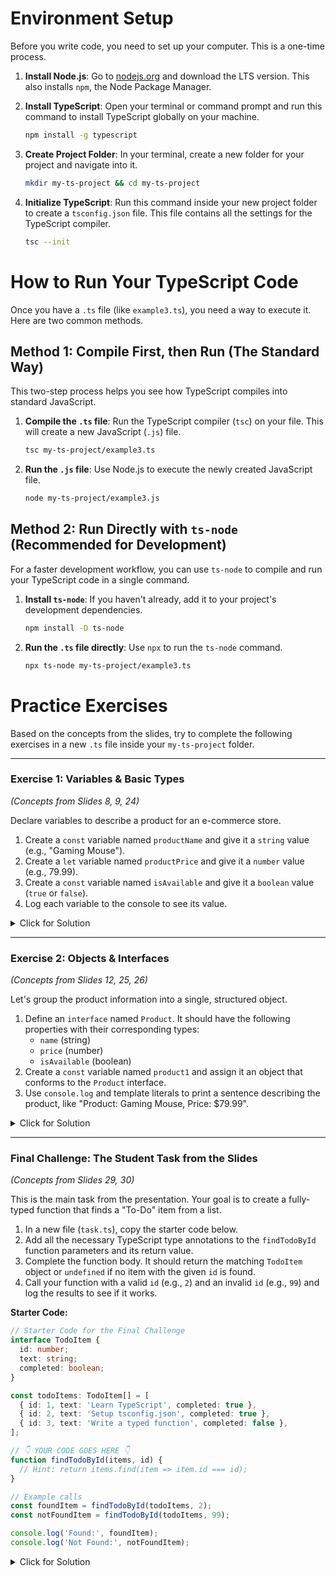 # Environment Setup

Before you write code, you need to set up your computer. This is a one-time process.

1.  **Install Node.js**: Go to [nodejs.org](https://nodejs.org) and download the LTS version. This also installs `npm`, the Node Package Manager.

2.  **Install TypeScript**: Open your terminal or command prompt and run this command to install TypeScript globally on your machine.
    ```bash
    npm install -g typescript
    ```

3.  **Create Project Folder**: In your terminal, create a new folder for your project and navigate into it.
    ```bash
    mkdir my-ts-project && cd my-ts-project
    ```

4.  **Initialize TypeScript**: Run this command inside your new project folder to create a `tsconfig.json` file. This file contains all the settings for the TypeScript compiler.
    ```bash
    tsc --init
    ```

# How to Run Your TypeScript Code

Once you have a `.ts` file (like `example3.ts`), you need a way to execute it. Here are two common methods.

## Method 1: Compile First, then Run (The Standard Way)

This two-step process helps you see how TypeScript compiles into standard JavaScript.

1.  **Compile the `.ts` file**: Run the TypeScript compiler (`tsc`) on your file. This will create a new JavaScript (`.js`) file.
    ```bash
    tsc my-ts-project/example3.ts
    ```
2.  **Run the `.js` file**: Use Node.js to execute the newly created JavaScript file.
    ```bash
    node my-ts-project/example3.js
    ```

## Method 2: Run Directly with `ts-node` (Recommended for Development)

For a faster development workflow, you can use `ts-node` to compile and run your TypeScript code in a single command.

1.  **Install `ts-node`**: If you haven't already, add it to your project's development dependencies.
    ```bash
    npm install -D ts-node
    ```
2.  **Run the `.ts` file directly**: Use `npx` to run the `ts-node` command.
    ```bash
    npx ts-node my-ts-project/example3.ts
    ```

# Practice Exercises

Based on the concepts from the slides, try to complete the following exercises in a new `.ts` file inside your `my-ts-project` folder.

---

### Exercise 1: Variables & Basic Types

*(Concepts from Slides 8, 9, 24)*

Declare variables to describe a product for an e-commerce store.

1.  Create a `const` variable named `productName` and give it a `string` value (e.g., "Gaming Mouse").
2.  Create a `let` variable named `productPrice` and give it a `number` value (e.g., 79.99).
3.  Create a `const` variable named `isAvailable` and give it a `boolean` value (`true` or `false`).
4.  Log each variable to the console to see its value.

<details>
<summary>Click for Solution</summary>

```typescript
const productName: string = "Gaming Mouse";
let productPrice: number = 79.99;
const isAvailable: boolean = true;

console.log(`Product: ${productName}`);
console.log(`Price: $${productPrice}`);
console.log(`Available: ${isAvailable}`);
```

</details>

---

### Exercise 2: Objects & Interfaces

*(Concepts from Slides 12, 25, 26)*

Let's group the product information into a single, structured object.

1.  Define an `interface` named `Product`. It should have the following properties with their corresponding types:
    *   `name` (string)
    *   `price` (number)
    *   `isAvailable` (boolean)
2.  Create a `const` variable named `product1` and assign it an object that conforms to the `Product` interface.
3.  Use `console.log` and template literals to print a sentence describing the product, like "Product: Gaming Mouse, Price: $79.99".

<details>
<summary>Click for Solution</summary>

```typescript
interface Product {
  name: string;
  price: number;
  isAvailable: boolean;
}

const product1: Product = {
  name: "Ergonomic Keyboard",
  price: 120,
  isAvailable: false,
};

console.log(`Product: ${product1.name}, Price: $${product1.price}`);
```

</details>

---

### Final Challenge: The Student Task from the Slides

*(Concepts from Slides 29, 30)*

This is the main task from the presentation. Your goal is to create a fully-typed function that finds a "To-Do" item from a list.

1.  In a new file (`task.ts`), copy the starter code below.
2.  Add all the necessary TypeScript type annotations to the `findTodoById` function parameters and its return value.
3.  Complete the function body. It should return the matching `TodoItem` object or `undefined` if no item with the given `id` is found.
4.  Call your function with a valid `id` (e.g., `2`) and an invalid `id` (e.g., `99`) and log the results to see if it works.

**Starter Code:**

```typescript
// Starter Code for the Final Challenge
interface TodoItem { 
  id: number; 
  text: string; 
  completed: boolean; 
}

const todoItems: TodoItem[] = [
  { id: 1, text: 'Learn TypeScript', completed: true },
  { id: 2, text: 'Setup tsconfig.json', completed: true },
  { id: 3, text: 'Write a typed function', completed: false },
];

// 👇 YOUR CODE GOES HERE 👇
function findTodoById(items, id) {
  // Hint: return items.find(item => item.id === id);
}

// Example calls
const foundItem = findTodoById(todoItems, 2);
const notFoundItem = findTodoById(todoItems, 99);

console.log('Found:', foundItem);
console.log('Not Found:', notFoundItem);
```

<details>
<summary>Click for Solution</summary>

```typescript
// Solution
function findTodoById(items: TodoItem[], id: number): TodoItem | undefined {
  return items.find(item => item.id === id);
}
```

</details>

    